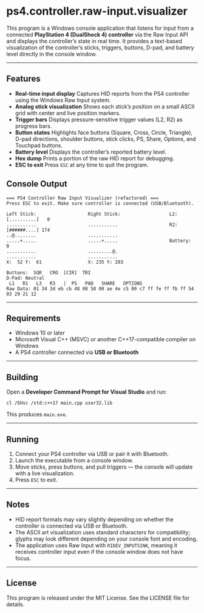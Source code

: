 # ps4.controller.raw-input.visualizer

This program is a Windows console application that listens for input from a connected **PlayStation 4 (DualShock 4) controller** via the Raw Input API and displays the controller’s state in real time. It provides a text-based visualization of the controller’s sticks, triggers, buttons, D-pad, and battery level directly in the console window.

---

## Features

* **Real-time input display**
  Captures HID reports from the PS4 controller using the Windows Raw Input system.
* **Analog stick visualization**
  Shows each stick’s position on a small ASCII grid with center and live position markers.
* **Trigger bars**
  Displays pressure-sensitive trigger values (L2, R2) as progress bars.
* **Button states**
  Highlights face buttons (Square, Cross, Circle, Triangle), D-pad directions, shoulder buttons, stick clicks, PS, Share, Options, and Touchpad buttons.
* **Battery level**
  Displays the controller’s reported battery level.
* **Hex dump**
  Prints a portion of the raw HID report for debugging.
* **ESC to exit**
  Press `ESC` at any time to quit the program.

## Console Output

```
=== PS4 Controller Raw Input Visualizer (refactored) ===
Press ESC to exit. Make sure controller is connected (USB/Bluetooth).

Left Stick:                   Right Stick:                  L2: [..........]   0
...........                   ...........                   R2: [######....] 174
..@........                   ...........
.....+.....                   .....+.....                   Battery:   0
...........                   .........@.
...........                   ...........
X:  52 Y:  61                 X: 235 Y: 203

Buttons:  SQR   CRO  [CIR]  TRI
D-Pad: Neutral
 L1   R1   L3   R3   |  PS   PAD   SHARE   OPTIONS
Raw Data: 01 34 3d eb cb 48 08 58 00 ae 4e c5 00 c7 ff fe ff fb ff 54 03 29 21 12
```

---

## Requirements

* Windows 10 or later
* Microsoft Visual C++ (MSVC) or another C++17-compatible compiler on Windows
* A PS4 controller connected via **USB or Bluetooth**

---

## Building

Open a **Developer Command Prompt for Visual Studio** and run:

```
cl /EHsc /std:c++17 main.cpp user32.lib
```

This produces `main.exe`.

---

## Running

1. Connect your PS4 controller via USB or pair it with Bluetooth.
2. Launch the executable from a console window.
3. Move sticks, press buttons, and pull triggers — the console will update with a live visualization.
4. Press `ESC` to exit.

---

## Notes

* HID report formats may vary slightly depending on whether the controller is connected via USB or Bluetooth.
* The ASCII art visualization uses standard characters for compatibility; glyphs may look different depending on your console font and encoding.
* The application uses Raw Input with `RIDEV_INPUTSINK`, meaning it receives controller input even if the console window does not have focus.

---

## License

This program is released under the MIT License. See the LICENSE file for details.

